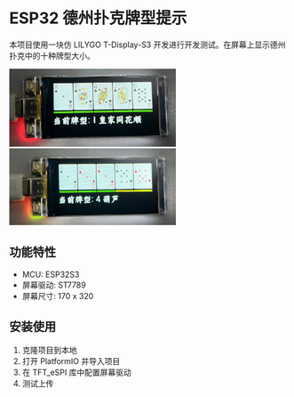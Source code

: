 # ESP32 德州扑克牌型提示

本项目使用一块仿 LILYGO T-Display-S3 开发进行开发测试。在屏幕上显示德州扑克中的十种牌型大小。

<img src="./images/img1.jpg" width=300/>
<img src="./images/img2.jpg" width=300/>

## 功能特性
- MCU: ESP32S3
- 屏幕驱动: ST7789
- 屏幕尺寸: 170 x 320

## 安装使用

1. 克隆项目到本地
2. 打开 PlatformIO 并导入项目
3. 在 TFT_eSPI 库中配置屏幕驱动
4. 测试上传

